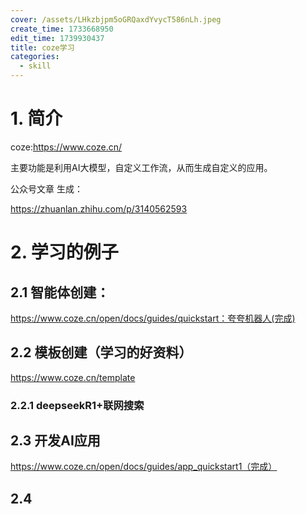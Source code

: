```yaml
---
cover: /assets/LHkzbjpm5oGRQaxdYvycT586nLh.jpeg
create_time: 1733668950
edit_time: 1739930437
title: coze学习
categories:
  - skill
---
```



# 1. 简介

coze:https://www.coze.cn/

主要功能是利用AI大模型，自定义工作流，从而生成自定义的应用。

公众号文章 生成：

https://zhuanlan.zhihu.com/p/3140562593

# 2. 学习的例子

## 2.1 智能体创建：

https://www.coze.cn/open/docs/guides/quickstart：夸夸机器人(完成)

## 2.2 模板创建（学习的好资料）

https://www.coze.cn/template 

### 2.2.1 deepseekR1+联网搜索

## 2.3 开发AI应用

https://www.coze.cn/open/docs/guides/app_quickstart1（完成）

## 2.4  

